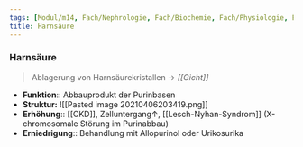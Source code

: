 ```yaml
---
tags: [Modul/m14, Fach/Nephrologie, Fach/Biochemie, Fach/Physiologie, Fach/Biochemie/Molekül]
title: Harnsäure
---
```


### Harnsäure 
> Ablagerung von Harnsäurekristallen → *[[Gicht]]*
- **Funktion**:: Abbauprodukt der Purinbasen
- **Struktur:**
	![[Pasted image 20210406203419.png]]
- **Erhöhung**:: [[CKD]], Zelluntergang↑, [[Lesch-Nyhan-Syndrom]] (X-chromosomale Störung im Purinabbau)
- **Erniedrigung**:: Behandlung mit Allopurinol oder Urikosurika